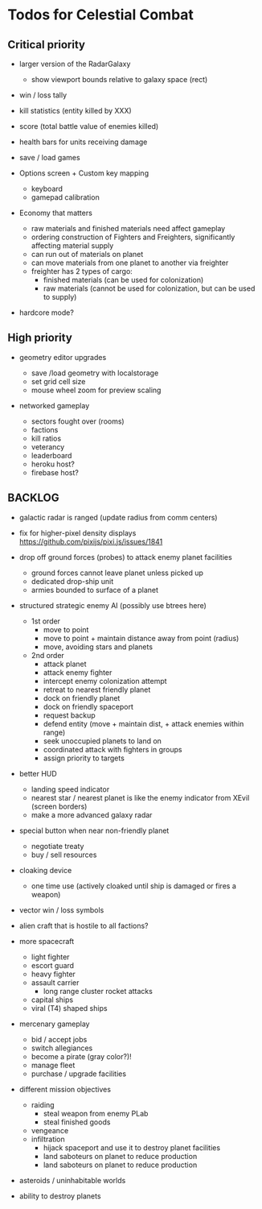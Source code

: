 # Todos for Celestial Combat

## Critical priority

- larger version of the RadarGalaxy
    - show viewport bounds relative to galaxy space (rect)

- win / loss tally
- kill statistics (entity killed by XXX)
- score (total battle value of enemies killed)
- health bars for units receiving damage
- save / load games

- Options screen + Custom key mapping
    - keyboard
    - gamepad calibration

- Economy that matters
    - raw materials and finished materials need affect gameplay
    - ordering construction of Fighters and Freighters, significantly affecting material supply
    - can run out of materials on planet
    - can move materials from one planet to another via freighter
    - freighter has 2 types of cargo: 
        - finished materials (can be used for colonization)
        - raw materials (cannot be used for colonization, but can be used to supply)

- hardcore mode?

## High priority

- geometry editor upgrades
    - save /load geometry with localstorage
    - set grid cell size
    - mouse wheel zoom for preview scaling 

- networked gameplay
    - sectors fought over (rooms)
    - factions
    - kill ratios
    - veterancy
    - leaderboard
    - heroku host?
    - firebase host?


## BACKLOG

- galactic radar is ranged (update radius from comm centers)

- fix for higher-pixel density displays
https://github.com/pixijs/pixi.js/issues/1841

- drop off ground forces (probes) to attack enemy planet facilities
    - ground forces cannot leave planet unless picked up
    - dedicated drop-ship unit
    - armies bounded to surface of a planet

- structured strategic enemy AI (possibly use btrees here)
    - 1st order
        - move to point
        - move to point + maintain distance away from point (radius)
        - move, avoiding stars and planets
    - 2nd order
        - attack planet
        - attack enemy fighter
        - intercept enemy colonization attempt
        - retreat to nearest friendly planet
        - dock on friendly planet
        - dock on friendly spaceport
        - request backup
        - defend entity (move + maintain dist, + attack enemies within range)
        - seek unoccupied planets to land on
        - coordinated attack with fighters in groups
        - assign priority to targets


- better HUD
    - landing speed indicator
    - nearest star / nearest planet is like the enemy indicator from XEvil (screen borders)
    - make a more advanced galaxy radar

- special button when near non-friendly planet
    - negotiate treaty
    - buy / sell resources

- cloaking device
    - one time use (actively cloaked until ship is damaged or fires a weapon)

- vector win / loss symbols    

- alien craft that is hostile to all factions?

- more spacecraft
    - light fighter
    - escort guard 
    - heavy fighter
    - assault carrier
        - long range cluster rocket attacks
    - capital ships
    - viral (T4) shaped ships

- mercenary gameplay
    - bid / accept jobs
    - switch allegiances
    - become a pirate (gray color?)!
    - manage fleet
    - purchase / upgrade facilities

- different mission objectives
    - raiding
        - steal weapon from enemy PLab
        - steal finished goods
    - vengeance
    - infiltration
        - hijack spaceport and use it to destroy planet facilities
        - land saboteurs on planet to reduce production
        - land saboteurs on planet to reduce production
 
- asteroids / uninhabitable worlds
- ability to destroy planets